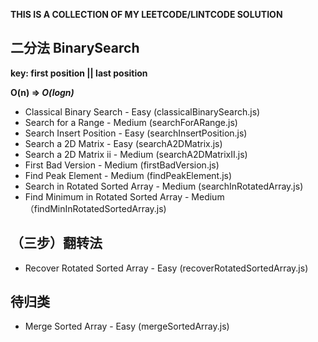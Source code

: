 **THIS IS A COLLECTION OF MY LEETCODE/LINTCODE SOLUTION**

## 二分法 BinarySearch
**key: first position || last position**

**O(n) => *O(logn)***

* Classical Binary Search - Easy (classicalBinarySearch.js)
* Search for a Range - Medium (searchForARange.js)
* Search Insert Position - Easy (searchInsertPosition.js)
* Search a 2D Matrix - Easy (searchA2DMatrix.js)
* Search a 2D Matrix ii - Medium (searchA2DMatrixII.js)
* First Bad Version - Medium (firstBadVersion.js)
* Find Peak Element - Medium (findPeakElement.js)
* Search in Rotated Sorted Array - Medium (searchInRotatedArray.js)
* Find Minimum in Rotated Sorted Array - Medium （findMinInRotatedSortedArray.js)

## （三步）翻转法
* Recover Rotated Sorted Array - Easy (recoverRotatedSortedArray.js)

## 待归类
* Merge Sorted Array - Easy (mergeSortedArray.js)